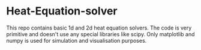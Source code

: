 # Heat-Equation-solver
This repo contains basic 1d and 2d heat equation solvers. The code is very primitive and doesn't use any special libraries like scipy. Only matplotlib and numpy is used for simulation and visualisation purposes.
